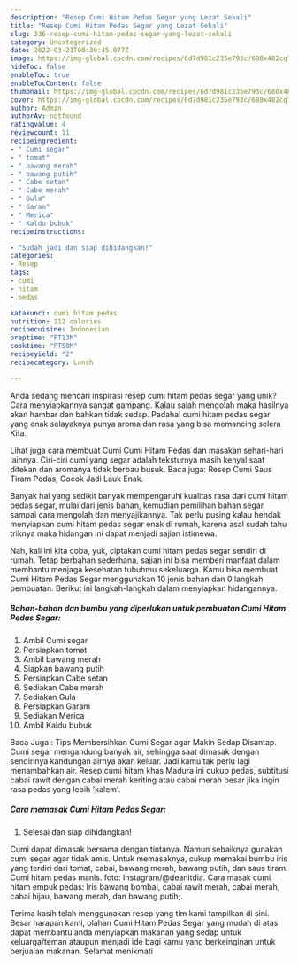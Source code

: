 ```yaml
---
description: "Resep Cumi Hitam Pedas Segar yang Lezat Sekali"
title: "Resep Cumi Hitam Pedas Segar yang Lezat Sekali"
slug: 336-resep-cumi-hitam-pedas-segar-yang-lezat-sekali
category: Uncategorized
date: 2022-03-21T00:30:45.077Z
image: https://img-global.cpcdn.com/recipes/6d7d981c235e793c/680x482cq70/cumi-hitam-pedas-segar-foto-resep-utama.jpg
hideToc: false
enableToc: true
enableTocContent: false
thumbnail: https://img-global.cpcdn.com/recipes/6d7d981c235e793c/680x482cq70/cumi-hitam-pedas-segar-foto-resep-utama.jpg
cover: https://img-global.cpcdn.com/recipes/6d7d981c235e793c/680x482cq70/cumi-hitam-pedas-segar-foto-resep-utama.jpg
author: Admin
authorAv: notfound
ratingvalue: 4
reviewcount: 11
recipeingredient:
- " Cumi segar"
- " tomat"
- " bawang merah"
- " bawang putih"
- " Cabe setan"
- " Cabe merah"
- " Gula"
- " Garam"
- " Merica"
- " Kaldu bubuk"
recipeinstructions:

- "Sudah jadi dan siap dihidangkan!"
categories:
- Resep
tags:
- cumi
- hitam
- pedas

katakunci: cumi hitam pedas 
nutrition: 212 calories
recipecuisine: Indonesian
preptime: "PT13M"
cooktime: "PT58M"
recipeyield: "2"
recipecategory: Lunch

---
```





Anda sedang mencari inspirasi resep cumi hitam pedas segar yang unik? Cara menyiapkannya sangat gampang. Kalau salah mengolah maka hasilnya akan hambar dan bahkan tidak sedap. Padahal cumi hitam pedas segar yang enak selayaknya punya aroma dan rasa yang bisa memancing selera Kita.





Lihat juga cara membuat Cumi Cumi Hitam Pedas dan masakan sehari-hari lainnya. Ciri-ciri cumi yang segar adalah teksturnya masih kenyal saat ditekan dan aromanya tidak berbau busuk. Baca juga: Resep Cumi Saus Tiram Pedas, Cocok Jadi Lauk Enak.

Banyak hal yang sedikit banyak mempengaruhi kualitas rasa dari cumi hitam pedas segar, mulai dari jenis bahan, kemudian pemilihan bahan segar sampai cara mengolah dan menyajikannya. Tak perlu pusing kalau hendak menyiapkan cumi hitam pedas segar enak di rumah, karena asal sudah tahu triknya maka hidangan ini dapat menjadi sajian istimewa.






Nah, kali ini kita coba, yuk, ciptakan cumi hitam pedas segar sendiri di rumah. Tetap berbahan sederhana, sajian ini bisa memberi manfaat dalam membantu menjaga kesehatan tubuhmu sekeluarga. Kamu bisa membuat Cumi Hitam Pedas Segar menggunakan 10 jenis bahan dan 0 langkah pembuatan. Berikut ini langkah-langkah dalam menyiapkan hidangannya.

<!--inarticleads1-->

##### Bahan-bahan dan bumbu yang diperlukan untuk pembuatan Cumi Hitam Pedas Segar:

1. Ambil  Cumi segar
1. Persiapkan  tomat
1. Ambil  bawang merah
1. Siapkan  bawang putih
1. Persiapkan  Cabe setan
1. Sediakan  Cabe merah
1. Sediakan  Gula
1. Persiapkan  Garam
1. Sediakan  Merica
1. Ambil  Kaldu bubuk


Baca Juga : Tips Membersihkan Cumi Segar agar Makin Sedap Disantap. Cumi segar mengandung banyak air, sehingga saat dimasak dengan sendirinya kandungan airnya akan keluar. Jadi kamu tak perlu lagi menambahkan air. Resep cumi hitam khas Madura ini cukup pedas, subtitusi cabai rawit dengan cabai merah keriting atau cabai merah besar jika ingin rasa pedas yang lebih &#39;kalem&#39;. 

<!--inarticleads2-->

##### Cara memasak Cumi Hitam Pedas Segar:


1. Selesai dan siap dihidangkan!

Cumi dapat dimasak bersama dengan tintanya. Namun sebaiknya gunakan cumi segar agar tidak amis. Untuk memasaknya, cukup memakai bumbu iris yang terdiri dari tomat, cabai, bawang merah, bawang putih, dan saus tiram. Cumi hitam pedas manis. foto: Instagram/@deanitdia. Cara masak cumi hitam empuk pedas: Iris bawang bombai, cabai rawit merah, cabai merah, cabai hijau, bawang merah, dan bawang putih;. 

Terima kasih telah menggunakan resep yang tim kami tampilkan di sini. Besar harapan kami, olahan Cumi Hitam Pedas Segar yang mudah di atas dapat membantu anda menyiapkan makanan yang sedap untuk keluarga/teman ataupun menjadi ide bagi kamu yang berkeinginan untuk berjualan makanan. Selamat menikmati
